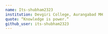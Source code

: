 ```yaml
---
name: Its-shubham2323
institution: Devgiri College, Aurangabad MH
quote: “Knowledge is power.” 
github_user: its-shubham2323
---
```


